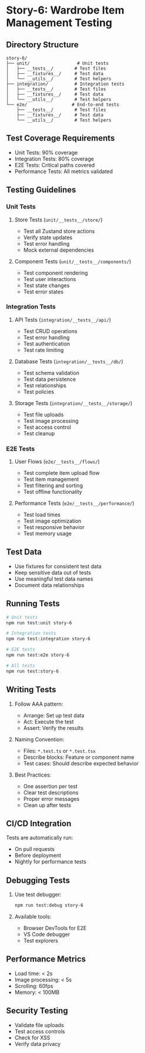 # Story-6: Wardrobe Item Management Testing

## Directory Structure

```
story-6/
├── unit/                  # Unit tests
│   ├── __tests__/        # Test files
│   ├── __fixtures__/     # Test data
│   └── __utils__/        # Test helpers
├── integration/          # Integration tests
│   ├── __tests__/        # Test files
│   ├── __fixtures__/     # Test data
│   └── __utils__/        # Test helpers
└── e2e/                 # End-to-end tests
    ├── __tests__/        # Test files
    ├── __fixtures__/     # Test data
    └── __utils__/        # Test helpers
```

## Test Coverage Requirements

- Unit Tests: 90% coverage
- Integration Tests: 80% coverage
- E2E Tests: Critical paths covered
- Performance Tests: All metrics validated

## Testing Guidelines

### Unit Tests

1. Store Tests (`unit/__tests__/store/`)

   - Test all Zustand store actions
   - Verify state updates
   - Test error handling
   - Mock external dependencies

2. Component Tests (`unit/__tests__/components/`)
   - Test component rendering
   - Test user interactions
   - Test state changes
   - Test error states

### Integration Tests

1. API Tests (`integration/__tests__/api/`)

   - Test CRUD operations
   - Test error handling
   - Test authentication
   - Test rate limiting

2. Database Tests (`integration/__tests__/db/`)

   - Test schema validation
   - Test data persistence
   - Test relationships
   - Test policies

3. Storage Tests (`integration/__tests__/storage/`)
   - Test file uploads
   - Test image processing
   - Test access control
   - Test cleanup

### E2E Tests

1. User Flows (`e2e/__tests__/flows/`)

   - Test complete item upload flow
   - Test item management
   - Test filtering and sorting
   - Test offline functionality

2. Performance Tests (`e2e/__tests__/performance/`)
   - Test load times
   - Test image optimization
   - Test responsive behavior
   - Test memory usage

## Test Data

- Use fixtures for consistent test data
- Keep sensitive data out of tests
- Use meaningful test data names
- Document data relationships

## Running Tests

```bash
# Unit tests
npm run test:unit story-6

# Integration tests
npm run test:integration story-6

# E2E tests
npm run test:e2e story-6

# All tests
npm run test:story-6
```

## Writing Tests

1. Follow AAA pattern:

   - Arrange: Set up test data
   - Act: Execute the test
   - Assert: Verify the results

2. Naming Convention:

   - Files: `*.test.ts` or `*.test.tsx`
   - Describe blocks: Feature or component name
   - Test cases: Should describe expected behavior

3. Best Practices:
   - One assertion per test
   - Clear test descriptions
   - Proper error messages
   - Clean up after tests

## CI/CD Integration

Tests are automatically run:

- On pull requests
- Before deployment
- Nightly for performance tests

## Debugging Tests

1. Use test debugger:

   ```bash
   npm run test:debug story-6
   ```

2. Available tools:
   - Browser DevTools for E2E
   - VS Code debugger
   - Test explorers

## Performance Metrics

- Load time: < 2s
- Image processing: < 5s
- Scrolling: 60fps
- Memory: < 100MB

## Security Testing

- Validate file uploads
- Test access controls
- Check for XSS
- Verify data privacy
